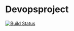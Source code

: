 # Devopsproject
[![Build Status](https://dev.azure.com/achaldevops/agile/_apis/build/status/AzureArtifacts201.Devopsproject?branchName=main)](https://dev.azure.com/achaldevops/agile/_build/latest?definitionId=9&branchName=main)
